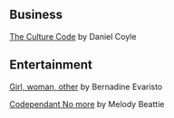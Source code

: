 ## Business 

[The Culture Code](https://www.amazon.com/Culture-Code-Secrets-Highly-Successful/dp/0525492461) by Daniel Coyle

## Entertainment 

[Girl, woman, other](https://www.amazon.com/Girl-Woman-Other-Bernardine-Evaristo/dp/0241364906) by Bernadine Evaristo

[Codependant No more](https://www.amazon.com/Codependent-No-More-Controlling-Yourself/dp/0894864025) by Melody Beattie

